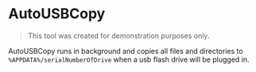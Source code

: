 ﻿# AutoUSBCopy
> This tool was created for demonstration purposes only.

AutoUSBCopy runs in background and copies all files and directories to `%APPDATA%/serialNumberOfDrive` when a usb flash drive will be plugged in.
